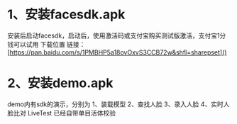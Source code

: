 # 1、安装facesdk.apk
安装后启动facesdk，启动后，使用激活码或支付宝购买测试版激活，支付宝1分钱可以试用
下载位置
链接： [https://pan.baidu.com/s/1PMBHP5a18ovOxvS3CCB72w&shfl=sharepset]()


# 2、安装demo.apk
demo内有sdk的演示，分别为
1、装载模型
2、查找人脸
3、录入人脸
4、实时人脸比对 LiveTest
已经自带单目活体校验



